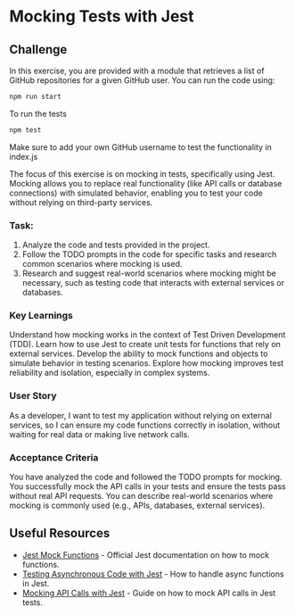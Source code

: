 # Mocking Tests with Jest

## Challenge

In this exercise, you are provided with a module that retrieves a list of GitHub repositories for a given GitHub user. You can run the code using:

```bash
npm run start
```

To run the tests

```bash
npm test
```

Make sure to add your own GitHub username to test the functionality in index.js

The focus of this exercise is on mocking in tests, specifically using Jest. Mocking allows you to replace real functionality (like API calls or database connections) with simulated behavior, enabling you to test your code without relying on third-party services.

### Task:

1. Analyze the code and tests provided in the project.
2. Follow the TODO prompts in the code for specific tasks and research common scenarios where mocking is used.
3. Research and suggest real-world scenarios where mocking might be necessary, such as testing code that interacts with external services or databases.

### Key Learnings

Understand how mocking works in the context of Test Driven Development (TDD).
Learn how to use Jest to create unit tests for functions that rely on external services.
Develop the ability to mock functions and objects to simulate behavior in testing scenarios.
Explore how mocking improves test reliability and isolation, especially in complex systems.

### User Story

As a developer, I want to test my application without relying on external services, so I can ensure my code functions correctly in isolation, without waiting for real data or making live network calls.

### Acceptance Criteria

You have analyzed the code and followed the TODO prompts for mocking.
You successfully mock the API calls in your tests and ensure the tests pass without real API requests.
You can describe real-world scenarios where mocking is commonly used (e.g., APIs, databases, external services).

## Useful Resources

- [Jest Mock Functions](https://jestjs.io/docs/mock-functions) - Official Jest documentation on how to mock functions.
- [Testing Asynchronous Code with Jest](https://jestjs.io/docs/asynchronous) - How to handle async functions in Jest.
- [Mocking API Calls with Jest](https://www.freecodecamp.org/news/how-to-test-an-api-with-jest/) - Guide on how to mock API calls in Jest tests.
